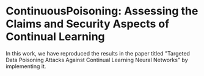 # ContinuousPoisoning: Assessing the Claims and Security Aspects of Continual Learning
In this work, we have reproduced the results in the paper titled "Targeted Data Poisoning Attacks Against Continual Learning Neural Networks" by implementing it. 
